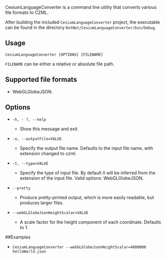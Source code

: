 CesiumLanguageConverter is a command line utility that converts various file formats to CZML. 

After building the included `CesiumLanguageConverter` project, the executable can be found in the directory `DotNet/CesiumLanguageConverter/bin/Debug`.

## Usage
`CesiumLanguageConverter [OPTIONS] [FILENAME]`

`FILENAME` can be either a relative or absolute file path.

## Supported file formats
* WebGLGlobeJSON.

## Options
* `-h, - ?, --help` 
	* Show this message and exit.

* `-o, --outputFile=VALUE` 
	* Specify the output file name.  Defaults to the  input file name, with extension changed to czml.

* `-t, --type=VALUE` 
	* Specify the type of input file.  By default it will be inferred from the extension of the input file.  Valid options: WebGLGlobeJSON.

* `--pretty`  
	* Produce pretty-printed output, which is more easily readable, but produces larger files.

* `--webGLGlobeJsonHeightScalar=VALUE` 
	 * A scale factor for the height component of each coordinate.  Defaults to 1.

##Examples
* `CesiumLanguageConverter --webGLGlobeJsonHeightScalar=4000000 helloWorld.json` 